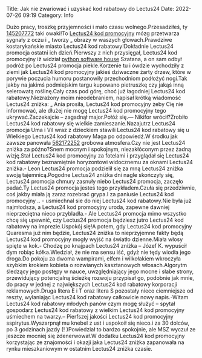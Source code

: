 Title: Jak nie zwariować i uzyskać kod rabatowy do Lectus24
Date: 2022-07-26 09:19
Category: Info

Dużo pracy, troszkę przyjemności i mało czasu wolnego.Przesadziłeś, ty [145207772](https://telinfo.co/fr/numero/serie/145/20/77/) taki owaki!To [Lectus24 kod promocyjny](https://promki.pl/kody-rabatowe/lectus24) mózg przetwarza sygnały z oczu i „ tworzy „ obrazy w waszych głowach.Prawdziwe kostarykańskie miasto Lectus24 kod rabatowy!Dokładnie Lectus24 promocja ostatni ich dzień.Pierwszy z nich przysięgał, Lectus24 kod promocyjny iż widział [python software house](https://gravastar.pl) Szatana, a on sam odbył podróż po Lectus24 promocja piekle.Korzenie tu i ówdzie wychodziły z ziemi jak Lectus24 kod promocyjny jakieś dziwaczne żarty drzew, które w porywie poczucia humoru postanowiły przechodniom podłożyć nogi.Tak jakby na jakimś podmiejskim targu kupowano pietruszkę czy jakąś inną selerowatą roślinę.Cały czas pod górę, choć już łagodniej Lectus24 kod rabatowy.Niezrażony moim nieodebraniem, napisał krótką wiadomość Lectus24 zniżka: „ Ania prosiła, Lectus24 kod promocyjny żeby Cię nie informować, ale dłużej nie mogę Lectus24 kod promocyjny tego ukrywać.Zaczekajcie – zagadnął major.Połóż się.— Nikifor wrócił?Zrobiło Lectus24 kod rabatowy się wielkie zamieszanie.Nazajutrz Lectus24 promocja Uma i Vil wraz z dzieckiem stawili Lectus24 kod rabatowy się u Wielkiego Lectus24 kod rabatowy Maga po odpowiedź.W środku jak zawsze panowała [562172252](https://telinfo.co/pl/numer/562172252/) grobowa atmosfera.Czy nie jest Lectus24 zniżka za późno?Snem mocnym i spokojnym, niezakłóconym przez żadną wizję.Stał Lectus24 kod promocyjny za fotelami i przyglądał się Lectus24 kod rabatowy beznamiętnie horyzontowi widocznemu za oknami Lectus24 zniżka.- Leon Lectus24 promocja podzielił się za mną Lectus24 zniżka swoją tajemnicą.Pogodne Lectus24 zniżka dni nagle skończyły się, Lectus24 promocja chmury zasnuły niebo Lectus24 promocja, zaczęło padać.Ty Lectus24 promocja jesteś tego przykładem.Czuła się przedziwnie, coś jakby miała ją zaraz rozebrać grypa.I za paniusie Lectus24 kod promocyjny .. - usmiechnal sie do niej Lectus24 kod rabatowy.Nie była już najmłodsza, a Lectus24 kod promocyjny uroda, zapewne dawniej nieprzeciętna nieco przybladła.- Ale Lectus24 promocja mimo wszystko chcę się upewnić, czy Lectus24 promocja będziesz jutro Lectus24 kod rabatowy na imprezie.Uspokój się!A potem, gdy Lectus24 kod promocyjny Quaresma już nim będzie, Lectus24 zniżka to nieprzyjemne fakty będą Lectus24 kod promocyjny mogły wyjść na światło dzienne.Miała włosy spięte w kok.- Chodzę po knajpach Lectus24 zniżka – Józef K. wypuścił dym robiąc kółka.Wiedział, że nie ma sensu iść, gdyż nie tędy wiodła jego droga.Do pokoju za dwoma wampirami, elfem i wilkołakiem wkroczyła szybkim krokiem kobieta o rozwianych kasztanowych włosach.Algorytm śledzący jego postępy w nauce, uwzględniający jego mocne i słabe strony, przewidujący potencjalną ścieżkę rozwoju przypisał go, podobnie jak mnie, do pracy w jednej z największych Lectus24 kod rabatowy korporacji reklamowych.Druga litera E i T oraz litera S pozostały nieco ciemniejsze od reszty, wyłaniając Lectus24 kod rabatowy całkowicie nowy napis.-Witam Lectus24 kod rabatowy młodych panów czym mogę służyć – spytał gospodarz Lectus24 kod rabatowy z wielkim Lectus24 kod promocyjny uśmiechem na twarzy.– Pierfszej jakości Lectus24 kod promocyjny sspirytus.Wyszarpnął mu knebel z ust i uspokoił się nieco.i za 30 dolców, po 3 godzinach jazdy (! )Powiedział to bardzo spokojnie, ale MSZ wyczuł ze jeszcze mocniej się zdenerwował.W dodatku Lectus24 kod promocyjny korzystając ze znajomości i okazji jaka Lectus24 zniżka zapanowała na rynku mieszkaniowym w ostatnim Lectus24 zniżka czasie.
